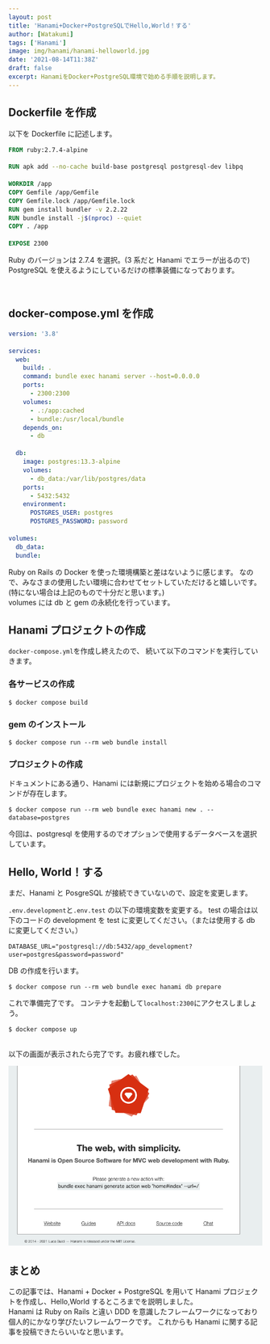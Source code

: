 ```yaml
---
layout: post
title: 'Hanami+Docker+PostgreSQLでHello,World！する'
author: [Watakumi]
tags: ['Hanami']
image: img/hanami/hanami-helloworld.jpg
date: '2021-08-14T11:38Z'
draft: false
excerpt: HanamiをDocker+PostgreSQL環境で始める手順を説明します。
---
```


## Dockerfile を作成

以下を Dockerfile に記述します。

```dockerfile
FROM ruby:2.7.4-alpine

RUN apk add --no-cache build-base postgresql postgresql-dev libpq

WORKDIR /app
COPY Gemfile /app/Gemfile
COPY Gemfile.lock /app/Gemfile.lock
RUN gem install bundler -v 2.2.22
RUN bundle install -j$(nproc) --quiet
COPY . /app

EXPOSE 2300
```

Ruby のバージョンは 2.7.4 を選択。(3 系だと Hanami でエラーが出るので)
PostgreSQL を使えるようにしているだけの標準装備になっております。

<br>

## docker-compose.yml を作成

```yaml
version: '3.8'

services:
  web:
    build: .
    command: bundle exec hanami server --host=0.0.0.0
    ports:
      - 2300:2300
    volumes:
      - .:/app:cached
      - bundle:/usr/local/bundle
    depends_on:
      - db

  db:
    image: postgres:13.3-alpine
    volumes:
      - db_data:/var/lib/postgres/data
    ports:
      - 5432:5432
    environment:
      POSTGRES_USER: postgres
      POSTGRES_PASSWORD: password

volumes:
  db_data:
  bundle:
```

Ruby on Rails の Docker を使った環境構築と差はないように感じます。
なので、みなさまの使用したい環境に合わせてセットしていただけると嬉しいです。
(特にない場合は上記のもので十分だと思います。)
<br>
volumes には db と gem の永続化を行っています。

## Hanami プロジェクトの作成

`docker-compose.yml`を作成し終えたので、
続いて以下のコマンドを実行していきます。

### 各サービスの作成

```
$ docker compose build
```

### gem のインストール

```
$ docker compose run --rm web bundle install
```

### プロジェクトの作成

ドキュメントにある通り、Hanami には新規にプロジェクトを始める場合のコマンドが存在します。

```
$ docker compose run --rm web bundle exec hanami new . --database=postgres
```

今回は、postgresql を使用するのでオプションで使用するデータベースを選択しています。

## Hello, World！する

まだ、Hanami と PosgreSQL が接続できていないので、設定を変更します。

`.env.development`と`.env.test`
の以下の環境変数を変更する。
test の場合は以下のコードの development を test に変更してください。（または使用する db に変更してください。）

```
DATABASE_URL="postgresql://db:5432/app_development?user=postgres&password=password"
```

DB の作成を行います。

```
$ docker compose run --rm web bundle exec hanami db prepare
```

これで準備完了です。
コンテナを起動して`localhost:2300`にアクセスしましょう。

```
$ docker compose up
```

<br>
以下の画面が表示されたら完了です。お疲れ様でした。

![hello-world](img/hanami/hanami-top.png)

## まとめ

この記事では、Hanami + Docker + PostgreSQL を用いて Hanami プロジェクトを作成し、Hello,World するところまでを説明しました。
<br>
Hanami は Ruby on Rails と違い DDD を意識したフレームワークになっており個人的にかなり学びたいフレームワークです。
これからも Hanami に関する記事を投稿できたらいいなと思います。

